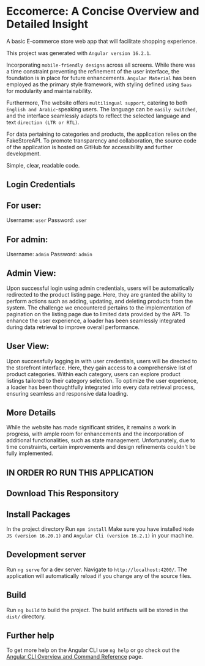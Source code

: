 # Eccomerce: A Concise Overview and Detailed Insight

A basic E-commerce store web app that will facilitate shopping experience.

This project was generated with `Angular version 16.2.1`.

Incorporating `mobile-friendly designs` across all screens. 
While there was a time constraint preventing the refinement of the user interface, the foundation is in place for future enhancements. 
`Angular Material` has been employed as the primary style framework, with styling defined using `Saas` for modularity and maintainability.

Furthermore, The website offers `multilingual support`, catering to both `English and Arabic`-speaking users. The language can be `easily switched`, and the interface seamlessly adapts to reflect the selected language and text `direction (LTR or RTL)`.

For data pertaining to categories and products, the application relies on the FakeStoreAPI. 
To promote transparency and collaboration, the source code of the application is hosted on GitHub for accessibility and further development.

Simple, clear, readable code.

## Login Credentials 

## For user:

Username: `user`
Password: `user`

## For admin:

Username: `admin`
Password: `admin`

## Admin View: 

Upon successful login using admin credentials, users will be automatically redirected to the product listing page. Here, they are granted the ability to perform actions such as adding, updating, and deleting products from the system. The challenge we encountered pertains to the implementation of pagination on the listing page due to limited data provided by the API. To enhance the user experience, a loader has been seamlessly integrated during data retrieval to improve overall performance.

## User View:

Upon successfully logging in with user credentials, users will be directed to the storefront interface. Here, they gain access to a comprehensive list of product categories. Within each category, users can explore product listings tailored to their category selection. To optimize the user experience, a loader has been thoughtfully integrated into every data retrieval process, ensuring seamless and responsive data loading.

## More Details 
While the website has made significant strides, it remains a work in progress, with ample room for enhancements and the incorporation of additional functionalities, such as state management. Unfortunately, due to time constraints, certain improvements and design refinements couldn't be fully implemented.

## IN ORDER RO RUN THIS APPLICATION

## Download This Responsitory

## Install Packages

In the project directory Run `npm install`
Make sure you have installed `Node JS (version 16.20.1)` and `Angular Cli (version 16.2.1)` in your machine. 

## Development server

Run `ng serve` for a dev server. Navigate to `http://localhost:4200/`. The application will automatically reload if you change any of the source files.

## Build

Run `ng build` to build the project. The build artifacts will be stored in the `dist/` directory.

## Further help

To get more help on the Angular CLI use `ng help` or go check out the [Angular CLI Overview and Command Reference](https://angular.io/cli) page.
